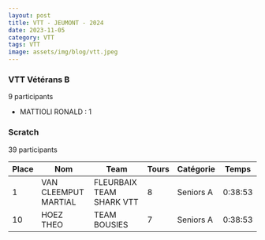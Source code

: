 ```yaml
---
layout: post
title: VTT - JEUMONT - 2024
date: 2023-11-05
category: VTT
tags: VTT
image: assets/img/blog/vtt.jpeg
---
```


### VTT Vétérans B
9 participants
- MATTIOLI RONALD : 1

### Scratch
39 participants

| Place | Nom | Team | Tours | Catégorie | Temps |
|---|---|---|---|---|---|
| 1 | VAN CLEEMPUT MARTIAL | FLEURBAIX TEAM SHARK VTT | 8 | Seniors A | 0:38:53 | | 2 | DELADERIERE ROMAIN | pont sur sambre | 8 | Seniors A | 0:38:53 | | 3 | FLORIAN MATHIEU | ETOILE CYCLISTE LIEU ST AMAND | 8 | Seniors B | 0:38:53 | | 4 | DELY JULIEN | TEAM VTT JEUMONT | 8 | Seniors B | 0:38:53 | | 5 | BONNET JOHNNY | TEAM VTT JEUMONT | 8 | Seniors B | 0:38:53 | | 6 | MARECHAL GUILLAUME | VELO CLUB SOLESMES | 8 | Seniors B | 0:38:53 | | 7 | BRADFER GERY | ETOILE CYCLISTE LIEU ST AMAND | 8 | Vétérans A | 0:38:53 | | 8 | JABLONSKI SEBASTIEN | TEAM B.B.L. HERGNIES | 8 | Vétérans A | 0:38:53 | | 9 | MATTIOLI RONALD | TEAM SPECIALIZED LILLE | 8 | Vétérans B | 0:38:53 |
| 10 | HOEZ THEO | TEAM BOUSIES | 7 | Seniors A | 0:38:53 | | 11 | HUBIERE THIBAUT | LES VIKINGS VTT MARCHE NORDIQUE OHAIN | 7 | Seniors A | 0:38:53 | | 12 | TAPIN FLORIAN | LES VIKINGS VTT MARCHE NORDIQUE OHAIN | 7 | Seniors A | 0:38:53 | | 13 | QUINZIN YOURI | TEAM BOUSIES | 7 | Seniors B | 0:38:53 | | 14 | LALOT LAURENT | LES VIKINGS VTT MARCHE NORDIQUE OHAIN | 7 | Seniors B | 0:38:53 | | 15 | DORGE AURELIEN | VELO SPRINT BOUCHAIN | 7 | Seniors B | 0:38:53 | | 16 | BROSSE NICOLAS | TEAM VTT JEUMONT | 7 | Seniors B | 0:38:53 | | 17 | SCREVE THIBAUT | LES VIKINGS VTT MARCHE NORDIQUE OHAIN | 7 | Seniors B | 0:38:53 | | 18 | BERNIER DIMITRI | CLUB DES SUPPORTERS CYCLISTES FERRIEROIS | 7 | Seniors B | 0:38:53 | | 19 | ROCUL DAMIEN | TEAM VTT JEUMONT | 7 | Seniors B | 0:38:53 | | 20 | ORTEGA JULIEN | TEAM VTT JEUMONT | 7 | Vétérans A | 0:38:53 | | 21 | VRECK JULIEN | VTT  CLUB PONT SUR SAMBRE | 7 | Vétérans A | 0:38:53 | | 22 | BRUNIAUX STEPHANE | LES VIKINGS VTT MARCHE NORDIQUE OHAIN | 7 | Vétérans A | 0:38:53 | | 23 | DOLLE SEBASTIEN | TORCY TEAM PINK AND BLUE | 7 | Vétérans A | 0:38:53 | | 24 | BINOT JULIEN | VTT  CLUB PONT SUR SAMBRE | 7 | Vétérans A | 0:38:53 | | 25 | SANGNIER FREDERIC | CAMPHIN EN CAREMBAULT CYCLING TEAM | 7 | Vétérans A | 0:38:53 | | 26 | JACOBS GUILLAUME | VTT  CLUB PONT SUR SAMBRE | 7 | Vétérans A | 0:38:53 | | 27 | BREVIERE ALEXANDRE | CAMPHIN EN CAREMBAULT CYCLING TEAM | 7 | Vétérans B | 0:38:53 | | 28 | ALEXANDRE JIMMY | VELO CLUB SOLESMES | 7 | Vétérans B | 0:38:53 | | 29 | SORET PASCAL | CAMPHIN EN CAREMBAULT CYCLING TEAM | 7 | Vétérans B | 0:38:53 | | 30 | HELLE FABRICE | VELO SPRINT BOUCHAIN | 7 | Vétérans B | 0:38:53 | | 31 | SCREVE ROMAIN | LES VIKINGS VTT MARCHE NORDIQUE OHAIN | 6 | Seniors B | 0:38:53 | | 32 | LEPORCQ LUDOVIC | CLUB DES SUPPORTERS CYCLISTES FERRIEROIS | 6 | Seniors B | 0:38:53 | | 33 | DEGRELLE BENJAMIN | LES VIKINGS VTT MARCHE NORDIQUE OHAIN | 6 | Seniors B | 0:38:53 | | 34 | DANLOUX STEPHANE | TEAM VTT JEUMONT | 6 | Vétérans A | 0:38:53 | | 35 | RAMETTE SAMUEL | VTT  CLUB PONT SUR SAMBRE | 6 | Vétérans B | 0:38:53 | | 36 | KRUHELSKI GERY | SAULZOIR MONTRECOURT CYCLING CLUB | 6 | Vétérans B | 0:38:53 | | 37 | DELORGE FREDERIC | UNION SPORTIVE VALENCIENNES CRESPIN | 5 | Vétérans B | 0:38:53 | | 38 | HORCHOLLE REMI | VTT  CLUB PONT SUR SAMBRE | 4 | Seniors B | 0:38:53 | | 39 | BALLEUX ANTOINE | ETOILE CYCLISTE FEIGNIES | 1 | Seniors A | 0:38:53 | 